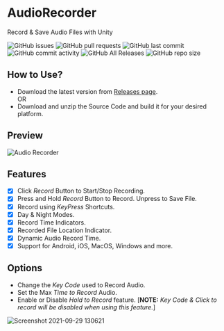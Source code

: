 # AudioRecorder
Record & Save Audio Files with Unity

![GitHub issues](https://img.shields.io/github/issues/AgrMayank/AudioRecorder?label=Issues&style=flat-square)
![GitHub pull requests](https://img.shields.io/github/issues-pr/AgrMayank/AudioRecorder?label=Pull%20Requests&style=flat-square)
![GitHub last commit](https://img.shields.io/github/last-commit/AgrMayank/AudioRecorder?label=Last%20Commit&style=flat-square)
![GitHub commit activity](https://img.shields.io/github/commit-activity/m/AgrMayank/AudioRecorder?label=Commit%20Activity&style=flat-square)
![GitHub All Releases](https://img.shields.io/github/downloads/AgrMayank/AudioRecorder/total?label=Downloads&style=flat-square)
![GitHub repo size](https://img.shields.io/github/repo-size/AgrMayank/AudioRecorder?label=Repo%20Size&style=flat-square)

## How to Use?
- Download the latest version from [Releases page](https://github.com/AgrMayank/AudioRecorder/releases).
<br>OR
- Download and unzip the Source Code and build it for your desired platform.

## Preview
![Audio Recorder](https://user-images.githubusercontent.com/26793209/134897859-066e452d-6fb6-498c-b2f4-3aabd40b1ccc.gif)

## Features
- [x] Click _Record_ Button to Start/Stop Recording.
- [x] Press and Hold _Record_ Button to Record. Unpress to Save File.
- [x] Record using _KeyPress_ Shortcuts.
- [x] Day & Night Modes.
- [x] Record Time Indicators.
- [x] Recorded File Location Indicator.
- [x] Dynamic Audio Record Time.
- [x] Support for Android, iOS, MacOS, Windows and more.

## Options
- Change the _Key Code_ used to Record Audio.
- Set the Max _Time to Record_ Audio.
- Enable or Disable _Hold to Record_ feature. [__NOTE:__ _Key Code & Click to record will be disabled when using this feature._]

![Screenshot 2021-09-29 130621](https://user-images.githubusercontent.com/26793209/135225334-8cda010a-a37e-4438-b3a5-3d7bd423fb7b.png)
